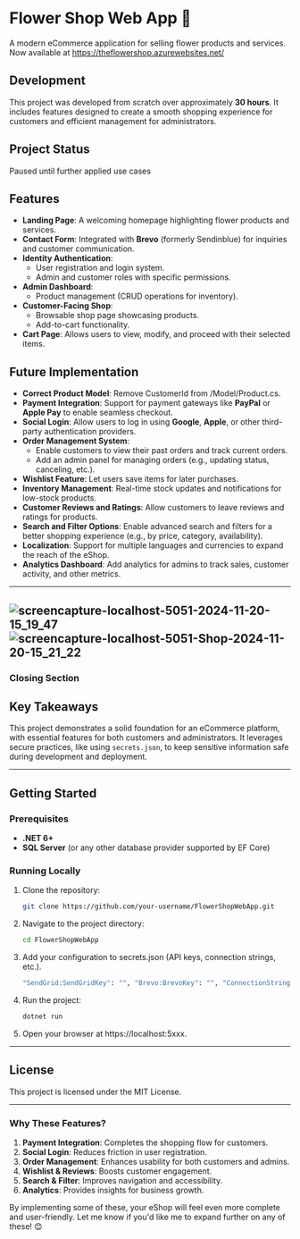 # Flower Shop Web App 🌸
A modern eCommerce application for selling flower products and services. Now available at https://theflowershop.azurewebsites.net/

## Development
This project was developed from scratch over approximately **30 hours**. It includes features designed to create a smooth shopping experience for customers and efficient management for administrators.

## Project Status
Paused until further applied use cases

## Features
- **Landing Page**: A welcoming homepage highlighting flower products and services.
- **Contact Form**: Integrated with **Brevo** (formerly Sendinblue) for inquiries and customer communication.
- **Identity Authentication**:
  - User registration and login system.
  - Admin and customer roles with specific permissions.
- **Admin Dashboard**:
  - Product management (CRUD operations for inventory).
- **Customer-Facing Shop**:
  - Browsable shop page showcasing products.
  - Add-to-cart functionality.
- **Cart Page**: Allows users to view, modify, and proceed with their selected items.

## Future Implementation
- **Correct Product Model**: Remove CustomerId from /Model/Product.cs.
- **Payment Integration**: Support for payment gateways like **PayPal** or **Apple Pay** to enable seamless checkout.
- **Social Login**: Allow users to log in using **Google**, **Apple**, or other third-party authentication providers.
- **Order Management System**:
  - Enable customers to view their past orders and track current orders.
  - Add an admin panel for managing orders (e.g., updating status, canceling, etc.).
- **Wishlist Feature**: Let users save items for later purchases.
- **Inventory Management**: Real-time stock updates and notifications for low-stock products.
- **Customer Reviews and Ratings**: Allow customers to leave reviews and ratings for products.
- **Search and Filter Options**: Enable advanced search and filters for a better shopping experience (e.g., by price, category, availability).
- **Localization**: Support for multiple languages and currencies to expand the reach of the eShop.
- **Analytics Dashboard**: Add analytics for admins to track sales, customer activity, and other metrics.


---

![screencapture-localhost-5051-2024-11-20-15_19_47](https://github.com/user-attachments/assets/9f6e0845-e786-416d-8c7e-42247a1efa16)
![screencapture-localhost-5051-Shop-2024-11-20-15_21_22](https://github.com/user-attachments/assets/f3ae3235-1046-4992-aad8-1bb3569e5cd0)
---

### Closing Section

## Key Takeaways
This project demonstrates a solid foundation for an eCommerce platform, with essential features for both customers and administrators. It leverages secure practices, like using `secrets.json`, to keep sensitive information safe during development and deployment.

---

## Getting Started
### Prerequisites
- **.NET 6+**
- **SQL Server** (or any other database provider supported by EF Core)

### Running Locally
1. Clone the repository:
   ```bash
   git clone https://github.com/your-username/FlowerShopWebApp.git
2. Navigate to the project directory:
   ```bash
   cd FlowerShopWebApp
4. Add your configuration to secrets.json (API keys, connection strings, etc.). 
   ```bash
   "SendGrid:SendGridKey": "", "Brevo:BrevoKey": "", "ConnectionStrings:TheFlowerShop:SqlDb": "", "ConnectionStrings:TheFlowerShop:blob": ""
5. Run the project: 
   ```bash
   dotnet run
6. Open your browser at https://localhost:5xxx.
--- 

## License
This project is licensed under the MIT License.

---

### Why These Features?
1. **Payment Integration**: Completes the shopping flow for customers.
2. **Social Login**: Reduces friction in user registration.
3. **Order Management**: Enhances usability for both customers and admins.
4. **Wishlist & Reviews**: Boosts customer engagement.
5. **Search & Filter**: Improves navigation and accessibility.
6. **Analytics**: Provides insights for business growth.

By implementing some of these, your eShop will feel even more complete and user-friendly. Let me know if you'd like me to expand further on any of these! 😊

